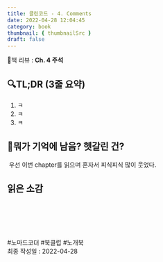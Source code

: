 ```yaml
---
title: 클린코드 - 4. Comments
date: 2022-04-28 12:04:45
category: book
thumbnail: { thumbnailSrc }
draft: false
---
```


📙책 리뷰 : **Ch. 4 주석**<br>

## 🔍TL;DR (3줄 요약)

1. ㅋ
2. ㅋ
3. ㅋ

## 🤔뭐가 기억에 남음? 헷갈린 건?

&nbsp;우선 이번 chapter를 읽으며 혼자서 피식피식 많이 웃었다.

## 읽은 소감

&nbsp;

<br><br><br> #노마드코더 #북클럽 #노개북<br>
최종 작성일 : 2022-04-28
